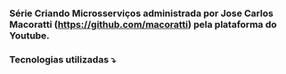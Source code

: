 ### Série Criando Microsserviços administrada por Jose Carlos Macoratti (https://github.com/macoratti) pela plataforma do Youtube.

### Tecnologias utilizadas ⤵
